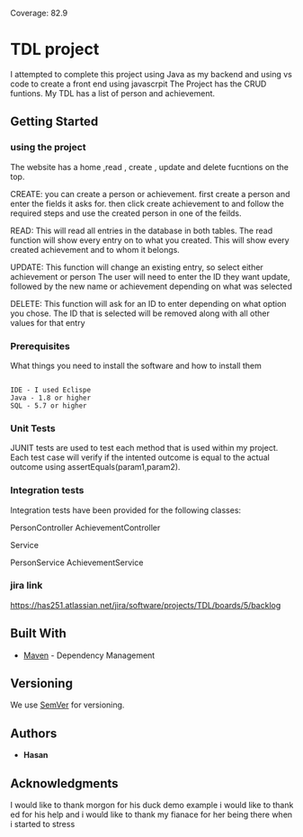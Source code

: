 Coverage: 82.9
# TDL project


I attempted to complete this project using Java as my backend and using vs code to create a front end using javascrpit
The Project has the CRUD funtions.
My TDL has a list of person and achievement.
## Getting Started



### using the project
The website has a home ,read , create , update and delete fucntions on the top. 



CREATE: you can create a person or achievement. 
first create a person and enter the fields it asks for.
then click create achievement to and follow the required steps and use the created person in one of the feilds.


READ: This will read all entries in the database in both tables.
The read function will show every entry on to what you created.
This will show every created achievement and to whom it belongs. 


UPDATE: This function will change an existing entry, so select either achievement or person 
The user will need to enter the ID they want update, followed by the new name or achievement depending on what was selected 


DELETE: This function will ask for an ID to enter depending on what option you chose. 
The ID that is selected will be removed along with all other values for that entry
### Prerequisites

What things you need to install the software and how to install them

```

IDE - I used Eclispe
Java - 1.8 or higher
SQL - 5.7 or higher
```



### Unit Tests 

JUNIT tests are used to test each method that is used within my project.
Each test case will verify if the intented outcome is equal to the actual outcome using assertEquals(param1,param2).


### Integration tests

Integration tests have been provided for the following classes:


PersonController
AchievementController

Service

PersonService
AchievementService


### jira link
https://has251.atlassian.net/jira/software/projects/TDL/boards/5/backlog

## Built With

* [Maven](https://maven.apache.org/) - Dependency Management

## Versioning

We use [SemVer](http://semver.org/) for versioning.

## Authors

* **Hasan** 


## Acknowledgments

I would like to thank morgon for his duck demo example
i would like to thank ed for his help
and i would like to thank my fianace for her being there when i started to stress

